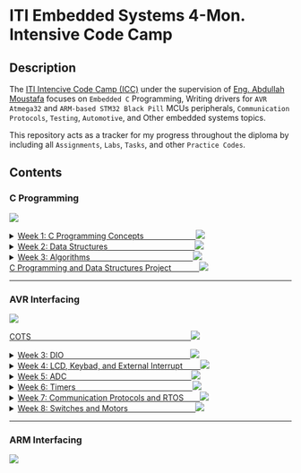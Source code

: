 # ITI Embedded Systems 4-Mon. Intensive Code Camp

## Description

The [ITI Intencive Code Camp (ICC)](https://www.iti.gov.eg/iti/programs/details/ICC) under the supervision of [Eng. Abdullah Moustafa](https://github.com/Abdullah-MAbdullah) focuses on `Embedded C` Programming, Writing drivers for `AVR Atmega32` and `ARM-based STM32 Black Pill` MCUs peripherals, `Communication Protocols`, `Testing`, `Automotive`, and Other embedded systems topics.

This repository acts as a tracker for my progress throughout the diploma by including all `Assignments`, `Labs`, `Tasks`, and other `Practice Codes`.

## Contents

<!-- =================================================================== C Programming ======================================================================= -->
### C Programming &emsp;&emsp;&ensp;
<img src="https://progress-bar.dev/100/?title=Done">  <!-- /19 -->

</details>

<details>
  <summary>
    <a href="https://github.com/AhmedEsaam/ITI_Embedded_Systems_4MON/tree/main/C_Programming/Week%201%20-%20C%20Programming">
      Week 1: C Programming	Concepts &emsp;&emsp;&emsp;&emsp;&emsp;&ensp;&nbsp;&nbsp; <img src="https://progress-bar.dev/100/?title=Done">
    </a>
    
  </summary>
  
  <span></span>
  
- [x] [Session 2. C Programming Basics](https://github.com/AhmedEsaam/ITI_Embedded_Systems_4MON/tree/main/C_Programming/Week%201%20-%20C%20Programming/Session%202)
- [x] [Session 3. Conditional Statements](https://github.com/AhmedEsaam/ITI_Embedded_Systems_4MON/tree/main/C_Programming/Week%201%20-%20C%20Programming/Session%203)
- [x] [Session 4. Arrays, Functions, and Loops](https://github.com/AhmedEsaam/ITI_Embedded_Systems_4MON/tree/main/C_Programming/Week%201%20-%20C%20Programming/Session%204)
- [x] [Session 5. Pointers](https://github.com/AhmedEsaam/ITI_Embedded_Systems_4MON/tree/main/C_Programming/Week%201%20-%20C%20Programming/Session%205)

</details>


<details>
  <summary>
    <a href="https://github.com/AhmedEsaam/ITI_Embedded_Systems_4MON/tree/main/C_Programming/Week%202%20-%20Data%20Structures">
      Week 2: Data Structures &emsp;&emsp;&emsp;&emsp;&emsp;&emsp;&emsp;&ensp;&emsp;&emsp;&ensp;&nbsp;&nbsp; <img src="https://progress-bar.dev/100/?title=Done">
    </a>
    
  </summary>
  
  <span></span>
  
- [x] [Session 9. Linked List](https://github.com/AhmedEsaam/ITI_Embedded_Systems_4MON/tree/main/C_Programming/Week%202%20-%20Data%20Structures/Session%209%20-%20Linked%20List)
- [x] [Session 10. Stack](https://github.com/AhmedEsaam/ITI_Embedded_Systems_4MON/tree/main/C_Programming/Week%202%20-%20Data%20Structures/Session%2010%20-%20Stack)
- [x] [Session 11. Queue](https://github.com/AhmedEsaam/ITI_Embedded_Systems_4MON/tree/main/C_Programming/Week%202%20-%20Data%20Structures/Session%2011%20-%20Queue)

</details>


<details>
  <summary>
    <a href="https://github.com/AhmedEsaam/ITI_Embedded_Systems_4MON/tree/main/C_Programming/Week%203%20-%20Algorithms%20%26%20AVR%20Interfacing">
      Week 3: Algorithms &emsp;&emsp;&emsp;&emsp;&emsp;&emsp;&emsp;&ensp;&emsp;&emsp;&emsp;&emsp;&ensp;&nbsp;&nbsp; <img src="https://progress-bar.dev/100/?title=Done">
    </a>
    
  </summary>
  
  <span></span>
  
- [x] [Session 12. Binary Search](https://github.com/AhmedEsaam/ITI_Embedded_Systems_4MON/tree/main/C_Programming/Week%203%20-%20Algorithms%20%26%20AVR%20Interfacing/Session%2012%20-%20Algorithms)

</details>



<a href="https://github.com/AhmedEsaam/ITI_Embedded_Systems_4MON/tree/main/C_Programming/C_and_DSA_Project">
  C Programming and Data Structures Project &emsp;&emsp;&ensp;&ensp;&nbsp;<img src="https://progress-bar.dev/100/?title=Done">
</a>


---
<!-- =================================================================== AVR Interfacing ======================================================================= -->
### AVR Interfacing &emsp;&emsp;&ensp;
<img src="https://progress-bar.dev/100/?title=Done">  <!-- /19 -->

</details>


<a href="https://github.com/AhmedEsaam/ITI_Embedded_Systems_4MON/tree/main/AVR_Interfacing/AVR_COTS">
  COTS &emsp;&emsp;&emsp;&emsp;&emsp;&emsp;&emsp;&emsp;&emsp;&emsp;&emsp;&emsp; &emsp;&emsp;&emsp;&emsp;&emsp;&emsp;&emsp;&nbsp;&nbsp; <img src="https://progress-bar.dev/100/?title=Done">
</a>

<span></span>

<details>
  <summary>
    <a href="https://github.com/AhmedEsaam/ITI_Embedded_Systems_4MON/tree/main/AVR_Interfacing/Week%203%20-%20Algorithms%20%26%20AVR%20Interfacing%20copy">
      Week 3: DIO &emsp;&emsp;&emsp;&emsp;&emsp;&emsp;&emsp;&emsp;&emsp;&emsp;&emsp;&emsp;&emsp;&emsp;&emsp;&nbsp;&nbsp; <img src="https://progress-bar.dev/100/?title=Done">
    </a>
    
  </summary>
  
  <span></span>
  
- [x] [Session 15. DIO Registers Basics](https://github.com/AhmedEsaam/ITI_Embedded_Systems_4MON/tree/main/AVR_Interfacing/Week%203%20-%20Algorithms%20%26%20AVR%20Interfacing%20copy/Session%2015%20-%20DIO)
- [x] [Session 16. DIO With LEDs](https://github.com/AhmedEsaam/ITI_Embedded_Systems_4MON/tree/main/AVR_Interfacing/Week%203%20-%20Algorithms%20%26%20AVR%20Interfacing%20copy/Session%2016%20-%20DIO)
- [x] [Session 17. DIO Driver](https://github.com/AhmedEsaam/ITI_Embedded_Systems_4MON/tree/main/AVR_Interfacing/Week%203%20-%20Algorithms%20%26%20AVR%20Interfacing%20copy/Session%2017%20-%20DIO_Driver)

</details>


<details>
  <summary>
    <a href="https://github.com/AhmedEsaam/ITI_Embedded_Systems_4MON/tree/main/AVR_Interfacing/Week%204%20-%20AVR%20Interfacing">
      Week 4: LCD, Keybad, and External Interrupt &emsp;&emsp;<img src="https://progress-bar.dev/100/?title=Done">
    </a>
    
  </summary>
  
  <span></span>
  
- [x] [Session 18. LCD Driver](https://github.com/AhmedEsaam/ITI_Embedded_Systems_4MON/tree/main/AVR_Interfacing/Week%204%20-%20AVR%20Interfacing/Session%2018%20-%20LCD_Driver)
- [x] [Session 19. LCD Labs and Assignments](https://github.com/AhmedEsaam/ITI_Embedded_Systems_4MON/tree/main/AVR_Interfacing/Week%204%20-%20AVR%20Interfacing/Session%2019%20-%20LCD_Driver)
- [x] [Session 20. Keybad](https://github.com/AhmedEsaam/ITI_Embedded_Systems_4MON/tree/main/AVR_Interfacing/Week%204%20-%20AVR%20Interfacing/Session%2020%20-%20KPD_Driver)
- [x] [Session 21. EXTI](https://github.com/AhmedEsaam/ITI_Embedded_Systems_4MON/tree/main/AVR_Interfacing/Week%204%20-%20AVR%20Interfacing/Session%2021%20-%20EXTI_Driver)

</details>


<details>
  <summary>
    <a href="https://github.com/AhmedEsaam/ITI_Embedded_Systems_4MON/tree/main/AVR_Interfacing/Week%205%20-%20AVR%20Interfacing%20(ADC%20%26%20Timer)">
      Week 5: ADC &emsp;&emsp;&emsp;&emsp;&emsp;&emsp; &emsp;&emsp;&emsp;&emsp;&emsp;&emsp;&emsp;&emsp;&ensp;&nbsp;&nbsp; <img src="https://progress-bar.dev/100/?title=Done">
    </a>
    
  </summary>
  
  <span></span>
  
- [x] [Session 22. ADC Driver](https://github.com/AhmedEsaam/ITI_Embedded_Systems_4MON/tree/main/AVR_Interfacing/Week%205%20-%20AVR%20Interfacing%20(ADC%20%26%20Timer)/Session%2022%20-%20EXTI_Driver%20%26%20ADC_Driver)
- [x] [Session 23. ADC With LCD and LEDs](https://github.com/AhmedEsaam/ITI_Embedded_Systems_4MON/tree/main/AVR_Interfacing/Week%205%20-%20AVR%20Interfacing%20(ADC%20%26%20Timer)/Session%2023%20-%20ADC)
- [x] [Session 24. LM35](https://github.com/AhmedEsaam/ITI_Embedded_Systems_4MON/tree/main/AVR_Interfacing/Week%205%20-%20AVR%20Interfacing%20(ADC%20%26%20Timer)/Session%2024%20-%20LM35)

</details>


<details>
  <summary>
    <a href="https://github.com/AhmedEsaam/ITI_Embedded_Systems_4MON/tree/main/AVR_Interfacing/Week%206%20-%20AVR%20interfacing%20(Timer)">
      Week 6: Timers &emsp;&emsp;&emsp;&emsp;&emsp;&emsp;&emsp;&emsp;&emsp; &emsp;&emsp;&emsp;&emsp;&ensp;&nbsp;&nbsp; <img src="https://progress-bar.dev/100/?title=Done">
    </a>
    
  </summary>
  
  <span></span>
  
- [x] [Session 25. Timer (OVF and CTC)](https://github.com/AhmedEsaam/ITI_Embedded_Systems_4MON/tree/main/AVR_Interfacing/Week%206%20-%20AVR%20interfacing%20(Timer)/Session%2025%20-%20Timer%20(OVF%20%26%20CTC))
- [x] [Session 26. PWM Mode](https://github.com/AhmedEsaam/ITI_Embedded_Systems_4MON/tree/main/AVR_Interfacing/Week%206%20-%20AVR%20interfacing%20(Timer)/Session%2026%20-%20Timer%20(PWM))
- [x] [Session 27. Servo](https://github.com/AhmedEsaam/ITI_Embedded_Systems_4MON/tree/main/AVR_Interfacing/Week%206%20-%20AVR%20interfacing%20(Timer)/Session%2027%20-%20Servo)
- [x] [Session 28. ICU and Wachdog](https://github.com/AhmedEsaam/ITI_Embedded_Systems_4MON/tree/main/AVR_Interfacing/Week%206%20-%20AVR%20interfacing%20(Timer)/Session%2028%20-%20ICU%20%26%20WDT)

</details>



<details>
  <summary>
    <a href="https://github.com/AhmedEsaam/ITI_Embedded_Systems_4MON/tree/main/AVR_Interfacing/Week%207%20-%20AVR%20Communication%20Protocols%20%26%20RTOS">
      Week 7: Communication Protocols and RTOS &emsp;&ensp; <img src="https://progress-bar.dev/100/?title=Done">
    </a>
    
  </summary>
  
  <span></span>
  
- [x] [Session 30. UART and SPI](https://github.com/AhmedEsaam/ITI_Embedded_Systems_4MON/tree/main/AVR_Interfacing/Week%207%20-%20AVR%20Communication%20Protocols%20%26%20RTOS/Session%2030%20-%20UART%20%26%20SPI)
- [x] [Session 32. TWI](https://github.com/AhmedEsaam/ITI_Embedded_Systems_4MON/tree/main/AVR_Interfacing/Week%207%20-%20AVR%20Communication%20Protocols%20%26%20RTOS/Session%2032%20-%20TWI)
- [x] [Session 33. RTOS](https://github.com/AhmedEsaam/ITI_Embedded_Systems_4MON/tree/main/AVR_Interfacing/Week%207%20-%20AVR%20Communication%20Protocols%20%26%20RTOS/Session%2033%20-%20RTOS)

</details>



<details>
  <summary>
    <a href="https://github.com/AhmedEsaam/ITI_Embedded_Systems_4MON/tree/main/AVR_Interfacing/Week%208%20-%20AVR%20Switches%20%26%20Motors">
      Week 8: Switches and Motors &emsp;&emsp;&emsp;&emsp;&emsp;&emsp;&emsp;&ensp;&nbsp;&nbsp; <img src="https://progress-bar.dev/100/?title=Done">
    </a>
    
  </summary>
  
  <span></span>
  
- [x] [H-Bridge with DC Motor Changing Direction](https://github.com/AhmedEsaam/ITI_Embedded_Systems_4MON/tree/main/AVR_Interfacing/Week%208%20-%20AVR%20Switches%20%26%20Motors/H_Bridge_With_DC_Motor_Changing_Direction)
- [x] [Stepper Motor Changing Direction](https://github.com/AhmedEsaam/ITI_Embedded_Systems_4MON/tree/main/AVR_Interfacing/Week%208%20-%20AVR%20Switches%20%26%20Motors/Stepper_Motor_Change_Direction)

</details>

---
<!-- =================================================================== ARM Interfacing ======================================================================= -->
### ARM Interfacing &emsp;&emsp;&ensp;
<img src="https://progress-bar.dev/4/?title=In Progress&color=CD5888">  <!-- /24 -->

</details>


